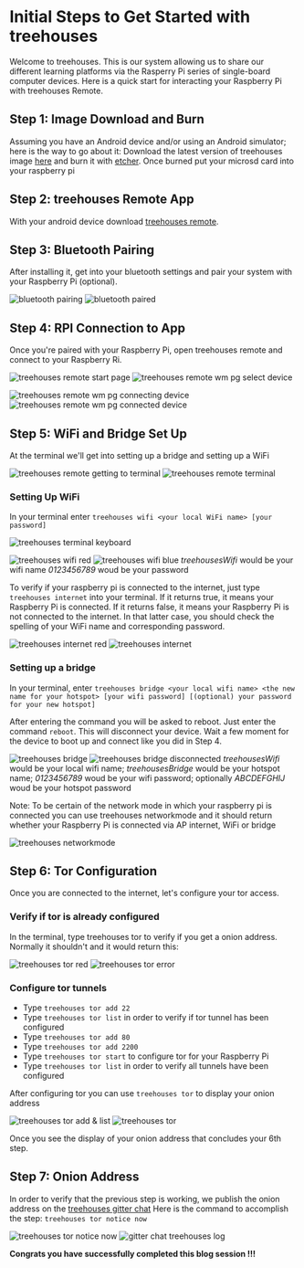 # Initial Steps to Get Started with treehouses
Welcome to treehouses. This is our system allowing us to share our different learning platforms via the Rasperry Pi series of single-board computer devices. Here is a quick start for interacting your Raspberry Pi with treehouses Remote.
## Step 1: Image Download and Burn
Assuming you have an Android device and/or using an Android simulator; here is the way to go about it:
Download the latest version of treehouses image [here](http://download.treehouses.io/) and burn it with [etcher](https://www.balena.io/etcher/). Once burned put your microsd card into your raspberry pi 
## Step 2: treehouses Remote App
With your android device download [treehouses remote](https://play.google.com/store/apps/details?id=io.treehouses.remote). 
## Step 3: Bluetooth Pairing
After installing it, get into your bluetooth settings and pair your system with your Raspberry Pi (optional).

![bluetooth pairing](images/20190906-bluetooth-pairing.png) ![bluetooth paired](images/20190906-bluetooth-paired.png)

## Step 4: RPI Connection to App
Once you're paired with your Raspberry Pi, open treehouses remote and connect to your Raspberry Ri.

![treehouses remote start page](images/20190906-treehouses-remote-start-page.png) ![treehouses remote wm pg select device](images/20190906-treehouses-remote-wm-pg-select-device.png)

![treehouses remote wm pg connecting device](images/20190906-treehouses-remote-wm-pg-connecting-device.png) ![treehouses remote wm pg connected device](images/20190906-treehouses-remote-wm-pg-connected-device.png)

## Step 5: WiFi and Bridge Set Up
At the terminal we'll get into setting up a bridge and setting up a WiFi

![treehouses remote getting to terminal](images/20190906-treehouses-remote-getting-to-terminal.png) ![treehouses remote terminal](images/20190906-treehouses-remote-terminal.png)

### Setting Up WiFi
In your terminal enter `treehouses wifi <your local WiFi name> [your password]`

![treehouses terminal keyboard](images/20190906-treehouses-terminal-keyboard.png)

![treehouses wifi red](images/20190906-treehouses-wifi-red.png) ![treehouses wifi blue](images/20190906-treehouses-wifi-blue.png)
_treehousesWifi_ would be your wifi name _0123456789_ woud be your password

To verify if your raspberry pi is connected to the internet, just type `treehouses internet` into your terminal. If it returns true, it means your Raspberry Pi is connected. If it returns false, it means your Raspberry Pi is not connected to the internet. In that latter case, you should check the spelling of your WiFi name and corresponding password.

![treehouses internet red](images/20191014-treehouses-internet-red.png) ![treehouses internet](images/20190909-treehouses-internet.png)

### Setting up a bridge
In your terminal, enter `treehouses bridge <your local wifi name> <the new name for your hotspot> [your wifi password] [(optional) your password for your new hotspot]`

After entering the command you will be asked to reboot. Just enter the command `reboot`. This will disconnect your device. Wait a few moment for the device to boot up and connect like you did in Step 4.

![treehouses bridge](images/20190909-treehouses-bridge.png) ![treehouses bridge disconnected](images/20190909-treehouses-bridge-disconnected.png)
_treehousesWifi_ would be your local wifi name; _treehousesBridge_ would be your hotspot name; _0123456789_ woud be your wifi password; optionally _ABCDEFGHIJ_ woud be your hotspot password

Note: To be certain of the network mode in which your raspberry pi is connected you can use treehouses networkmode and it should return whether your Raspberry Pi is connected via AP internet, WiFi or bridge

![treehouses networkmode](images/20190909-treehouses-networkmode.png)

## Step 6: Tor Configuration
Once you are connected to the internet, let's configure your tor access.
### Verify if tor is already configured
In the terminal, type treehouses tor to verify if you get a onion address. Normally it shouldn't and it would return this:

![treehouses tor red](images/20191014-treehouses-tor-red.png) ![treehouses tor error](images/20190923-treehouses-tor-error.png)

### Configure tor tunnels
 * Type `treehouses tor add 22`
 * Type `treehouses tor list` in order to verify if tor tunnel has been configured
 * Type `treehouses tor add 80`
 * Type `treehouses tor add 2200`
 * Type `treehouses tor start` to configure tor for your Raspberry Pi 
 * Type `treehouses tor list` in order to verify all tunnels have been configured

After configuring tor you can use `treehouses tor` to display your onion address

![treehouses tor add & list](images/20190918-treehouses-tor-add-and-list.png) ![treehouses tor](images/20190918-treehouses-tor.png)

Once you see the display of your onion address that concludes your 6th step.
## Step 7: Onion Address
In order to verify that the previous step is working, we publish the onion address on the [treehouses gitter chat](https://gitter.im/open-learning-exchange/treehouses)
Here is the command to accomplish the step:
`treehouses tor notice now`

![treehouses tor notice now](images/20190918-treehouses-tor-notice-now.png)
![gitter chat treehouses log](images/20190923-gitter-chat-treehouses-log.png)

**Congrats you have successfully completed this blog session !!!**
